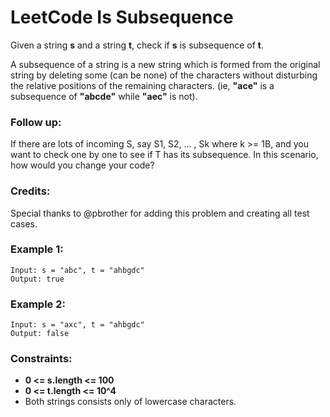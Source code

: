 # LeetCode Is Subsequence
Given a string **s** and a string **t**, check if **s** is subsequence of **t**.

A subsequence of a string is a new string which is formed from the original string by deleting some (can be none) of the characters without disturbing the relative positions of the remaining characters. (ie, **"ace"** is a subsequence of **"abcde"** while **"aec"** is not).

### Follow up:
If there are lots of incoming S, say S1, S2, ... , Sk where k >= 1B, and you want to check one by one to see if T has its subsequence. In this scenario, how would you change your code?

### Credits:
Special thanks to @pbrother for adding this problem and creating all test cases.

 

### Example 1:
```
Input: s = "abc", t = "ahbgdc"
Output: true
```

### Example 2:
```
Input: s = "axc", t = "ahbgdc"
Output: false
```

### Constraints:

* **0 <= s.length <= 100**
* **0 <= t.length <= 10^4**
* Both strings consists only of lowercase characters.